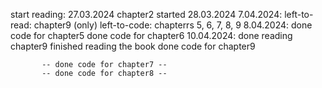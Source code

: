 start reading: 27.03.2024
chapter2 started 28.03.2024
7.04.2024: left-to-read: chapter9 (only)
           left-to-code: chapterrs 5, 6, 7, 8, 9
8.04.2024: done code for chapter5
           done code for chapter6
10.04.2024: done reading chapter9
           finished reading the book
           done code for chapter9

           -- done code for chapter7 --
           -- done code for chapter8 --
